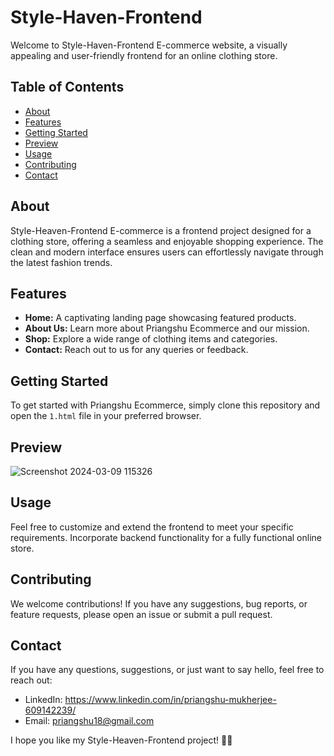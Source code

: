 # Style-Haven-Frontend

Welcome to Style-Haven-Frontend E-commerce website, a visually appealing and user-friendly frontend for an online clothing store.

## Table of Contents
- [About](#about)
- [Features](#features)
- [Getting Started](#getting-started)
- [Preview](#preview)
- [Usage](#usage)
- [Contributing](#contributing)
- [Contact](#contact)

## About
Style-Heaven-Frontend E-commerce is a frontend project designed for a clothing store, offering a seamless and enjoyable shopping experience. The clean and modern interface ensures users can effortlessly navigate through the latest fashion trends.

## Features
- **Home:** A captivating landing page showcasing featured products.
- **About Us:** Learn more about Priangshu Ecommerce and our mission.
- **Shop:** Explore a wide range of clothing items and categories.
- **Contact:** Reach out to us for any queries or feedback.

## Getting Started
To get started with Priangshu Ecommerce, simply clone this repository and open the `1.html` file in your preferred browser.

## Preview
![Screenshot 2024-03-09 115326](https://github.com/Priangshu-18/Style-Haven-Frontend/assets/157562695/75a82465-adad-4657-89d1-b1aee9559ab9)

## Usage
Feel free to customize and extend the frontend to meet your specific requirements. Incorporate backend functionality for a fully functional online store.

## Contributing
We welcome contributions! If you have any suggestions, bug reports, or feature requests, please open an issue or submit a pull request.

## Contact
If you have any questions, suggestions, or just want to say hello, feel free to reach out:

- LinkedIn: https://www.linkedin.com/in/priangshu-mukherjee-609142239/
- Email: priangshu18@gmail.com

I hope you like my Style-Heaven-Frontend project! 🚀✨
